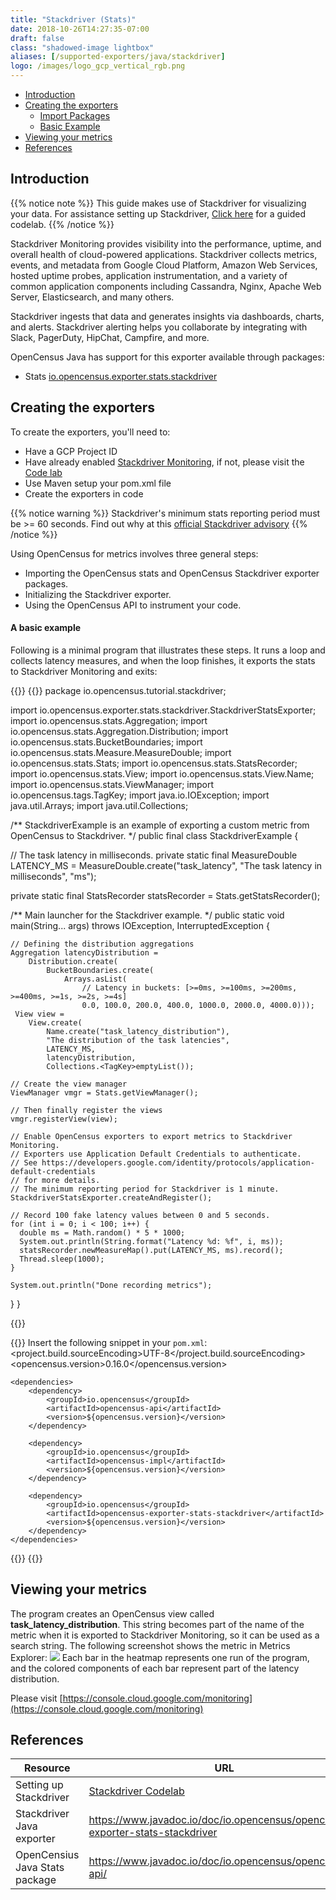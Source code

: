 ```yaml
---
title: "Stackdriver (Stats)"
date: 2018-10-26T14:27:35-07:00
draft: false
class: "shadowed-image lightbox"
aliases: [/supported-exporters/java/stackdriver]
logo: /images/logo_gcp_vertical_rgb.png
---
```


- [Introduction](#introduction)
- [Creating the exporters](#creating-the-exporters)
    - [Import Packages](#creating-the-exporters)
    - [Basic Example](#creating-the-exporters)
- [Viewing your metrics](#viewing-your-metrics)
- [References](#references)

## Introduction
{{% notice note %}}
This guide makes use of Stackdriver for visualizing your data. For assistance setting up Stackdriver, [Click here](/codelabs/stackdriver) for a guided codelab.
{{% /notice %}}

Stackdriver Monitoring provides visibility into the performance, uptime, and overall health of cloud-powered applications.
Stackdriver collects metrics, events, and metadata from Google Cloud Platform, Amazon Web Services, hosted uptime probes, application instrumentation, and a variety of common application components including Cassandra, Nginx, Apache Web Server, Elasticsearch, and many others.

Stackdriver ingests that data and generates insights via dashboards, charts, and alerts. Stackdriver alerting helps you collaborate by integrating with Slack, PagerDuty, HipChat, Campfire, and more.

OpenCensus Java has support for this exporter available through packages:
* Stats [io.opencensus.exporter.stats.stackdriver](https://www.javadoc.io/doc/io.opencensus/opencensus-exporter-stats-stackdriver)

## Creating the exporters
To create the exporters, you'll need to:

* Have a GCP Project ID
* Have already enabled [Stackdriver Monitoring](https://cloud.google.com/monitoring/docs/quickstart), if not, please visit the [Code lab](/codelabs/stackdriver)
* Use Maven setup your pom.xml file
* Create the exporters in code

{{% notice warning %}}
Stackdriver's minimum stats reporting period must be >= 60 seconds. Find out why at this [official Stackdriver advisory](https://cloud.google.com/monitoring/custom-metrics/creating-metrics#writing-ts)
{{% /notice %}}

Using OpenCensus for metrics involves three general steps:

* Importing the OpenCensus stats and OpenCensus Stackdriver exporter packages.
* Initializing the Stackdriver exporter.
* Using the OpenCensus API to instrument your code.

#### A basic example

Following is a minimal program that illustrates these steps. It runs a loop and collects latency measures, and when the loop finishes, it exports the stats to Stackdriver Monitoring and exits:

{{<tabs Example Import>}}
{{<highlight java>}}
package io.opencensus.tutorial.stackdriver;

import io.opencensus.exporter.stats.stackdriver.StackdriverStatsExporter;
import io.opencensus.stats.Aggregation;
import io.opencensus.stats.Aggregation.Distribution;
import io.opencensus.stats.BucketBoundaries;
import io.opencensus.stats.Measure.MeasureDouble;
import io.opencensus.stats.Stats;
import io.opencensus.stats.StatsRecorder;
import io.opencensus.stats.View;
import io.opencensus.stats.View.Name;
import io.opencensus.stats.ViewManager;
import io.opencensus.tags.TagKey;
import java.io.IOException;
import java.util.Arrays;
import java.util.Collections;

/** StackdriverExample is an example of exporting a custom metric from OpenCensus to Stackdriver. */
public final class StackdriverExample {

  // The task latency in milliseconds.
  private static final MeasureDouble LATENCY_MS =
      MeasureDouble.create("task_latency", "The task latency in milliseconds", "ms");

  private static final StatsRecorder statsRecorder = Stats.getStatsRecorder();

  /** Main launcher for the Stackdriver example. */
  public static void main(String... args) throws IOException, InterruptedException {
    
    // Defining the distribution aggregations
    Aggregation latencyDistribution =
        Distribution.create(
            BucketBoundaries.create(
                Arrays.asList(
                    // Latency in buckets: [>=0ms, >=100ms, >=200ms, >=400ms, >=1s, >=2s, >=4s]
                    0.0, 100.0, 200.0, 400.0, 1000.0, 2000.0, 4000.0)));
     View view =
        View.create(
            Name.create("task_latency_distribution"),
            "The distribution of the task latencies",
            LATENCY_MS,
            latencyDistribution,
            Collections.<TagKey>emptyList());

    // Create the view manager
    ViewManager vmgr = Stats.getViewManager();

    // Then finally register the views
    vmgr.registerView(view);

    // Enable OpenCensus exporters to export metrics to Stackdriver Monitoring.
    // Exporters use Application Default Credentials to authenticate.
    // See https://developers.google.com/identity/protocols/application-default-credentials
    // for more details.
    // The minimum reporting period for Stackdriver is 1 minute.
    StackdriverStatsExporter.createAndRegister();

    // Record 100 fake latency values between 0 and 5 seconds.
    for (int i = 0; i < 100; i++) {
      double ms = Math.random() * 5 * 1000;
      System.out.println(String.format("Latency %d: %f", i, ms));
      statsRecorder.newMeasureMap().put(LATENCY_MS, ms).record();
      Thread.sleep(1000);
    }
    
    System.out.println("Done recording metrics");
  }
}

{{</highlight>}}

{{<highlight xml>}}
Insert the following snippet in your `pom.xml`:
    <properties>
        <project.build.sourceEncoding>UTF-8</project.build.sourceEncoding>
        <opencensus.version>0.16.0</opencensus.version> <!-- The OpenCensus version to use -->
    </properties>

    <dependencies>
        <dependency>
            <groupId>io.opencensus</groupId>
            <artifactId>opencensus-api</artifactId>
            <version>${opencensus.version}</version>
        </dependency>

        <dependency>
            <groupId>io.opencensus</groupId>
            <artifactId>opencensus-impl</artifactId>
            <version>${opencensus.version}</version>
        </dependency>

        <dependency>
            <groupId>io.opencensus</groupId>
            <artifactId>opencensus-exporter-stats-stackdriver</artifactId>
            <version>${opencensus.version}</version>
        </dependency>
    </dependencies>
{{</highlight>}}
{{</tabs>}}

## Viewing your metrics
The program creates an OpenCensus view called **task_latency_distribution**. This string becomes part of the name of the metric when it is exported to Stackdriver Monitoring, so it can be used as a search string. The following screenshot shows the metric in Metrics Explorer:
![](/images/metrics-java-stackdriver.png)
Each bar in the heatmap represents one run of the program, and the colored components of each bar represent part of the latency distribution.

Please visit [https://console.cloud.google.com/monitoring](https://console.cloud.google.com/monitoring)

## References

Resource|URL
---|---
Setting up Stackdriver|[Stackdriver Codelab](/codelabs/stackdriver)
Stackdriver Java exporter|https://www.javadoc.io/doc/io.opencensus/opencensus-exporter-stats-stackdriver
OpenCensius Java Stats package|https://www.javadoc.io/doc/io.opencensus/opencensus-api/
